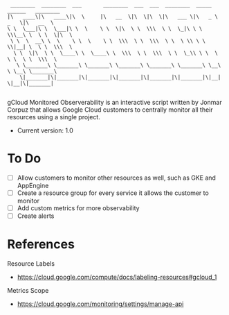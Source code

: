 ```Text
 ________  ________  ___       ________  ___  ___  ________  _____ ______   ________     
|\   ____\|\   ____\|\  \     |\   __  \|\  \|\  \|\   ___ \|\   _ \  _   \|\   __  \    
\ \  \___|\ \  \___|\ \  \    \ \  \|\  \ \  \\\  \ \  \_|\ \ \  \\\__\ \  \ \  \|\  \   
 \ \  \  __\ \  \    \ \  \    \ \  \\\  \ \  \\\  \ \  \ \\ \ \  \\|__| \  \ \  \\\  \  
  \ \  \|\  \ \  \____\ \  \____\ \  \\\  \ \  \\\  \ \  \_\\ \ \  \    \ \  \ \  \\\  \ 
   \ \_______\ \_______\ \_______\ \_______\ \_______\ \_______\ \__\    \ \__\ \_______\
    \|_______|\|_______|\|_______|\|_______|\|_______|\|_______|\|__|     \|__|\|_______|
                                                                                         
```

gCloud Monitored Observerability is an interactive script written by Jonmar Corpuz that allows Google Cloud customers to centrally monitor 
all their resources using a single project. 

* Current version: 1.0

# To Do

- [ ] Allow customers to monitor other resources as well, such as GKE and AppEngine
- [ ] Create a resource group for every service it allows the customer to monitor
- [ ] Add custom metrics for more observability
- [ ] Create alerts

# References

Resource Labels
- https://cloud.google.com/compute/docs/labeling-resources#gcloud_1

Metrics Scope 
- https://cloud.google.com/monitoring/settings/manage-api
